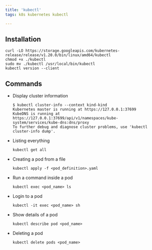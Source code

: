```yaml
---
title: 'kubectl'
tags: k8s kubernetes kubectl

---
```


## Installation

```shell
curl -LO https://storage.googleapis.com/kubernetes-release/release/v1.20.0/bin/linux/amd64/kubectl
chmod +x ./kubectl
sudo mv ./kubectl /usr/local/bin/kubectl
kubectl version --client
```

## Commands

- Display cluster information

  ```shell
  $ kubectl cluster-info --context kind-kind
  Kubernetes master is running at https://127.0.0.1:37699
  KubeDNS is running at https://127.0.0.1:37699/api/v1/namespaces/kube-system/services/kube-dns:dns/proxy
  To further debug and diagnose cluster problems, use 'kubectl cluster-info dump'.
  ```

- Listing everything

  ```shell
  kubectl get all
  ```

- Creating a pod from a file

  ```shell
  kubectl apply -f <pod_definition>.yaml
  ```

- Run a command inside a pod

  ```shell
  kubectl exec <pod_name> ls
  ```

- Login to a pod

  ```shell
  kubectl -it exec <pod_name> sh
  ```

- Show details of a pod

  ```shell
  kubectl describe pod <pod_name>
  ```

- Deleting a pod
  
  ```shell
  kubectl delete pods <pod_name>
  ```

